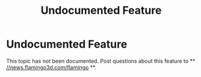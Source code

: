 ﻿---
title: Undocumented Feature
---


# Undocumented Feature
This topic has not been documented.
Post questions about this feature to ** [//news.flamingo3d.com/flamingo](flamingo) **.
